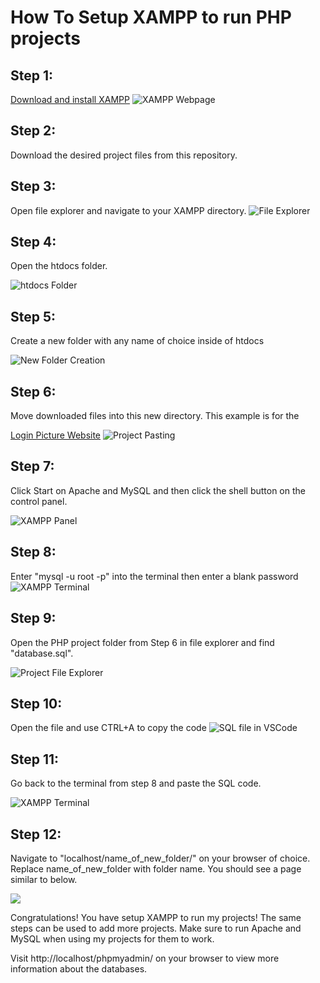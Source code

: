 # How To Setup XAMPP to run PHP projects

<h2>Step 1:</h2>

[Download and install XAMPP](https://www.apachefriends.org/download.html)
![XAMPP Webpage](Webpage.PNG)


<h2>Step 2:</h2>

Download the desired project files from this repository.

<h2>Step 3:</h2>

Open file explorer and navigate to your XAMPP directory. 
![File Explorer](FileExplorer1.PNG)

<h2>Step 4:</h2>
Open the htdocs folder.

![htdocs Folder](FileExplorer2.PNG)


<h2>Step 5:</h2>
Create a new folder with any name of choice inside of htdocs

![New Folder Creation](FileExplorer3.PNG)

<h2>Step 6:</h2>
Move downloaded files into this new directory. This example is for the 

[Login Picture Website](LoginPictureWebsite)
![Project Pasting](FileExplorer4.PNG)

<h2>Step 7:</h2>
Click Start on Apache and MySQL and then click the shell button on the control panel.

![XAMPP Panel](XAMPP.PNG)

<h2>Step 8:</h2>

Enter "mysql -u root -p" into the terminal then enter a blank password
![XAMPP Terminal](terminal.PNG)

<h2>Step 9:</h2>
Open the PHP project folder from Step 6 in file explorer and find "database.sql". 


![Project File Explorer](ProjectExplorer.PNG)

<h2>Step 10:</h2>

Open the file and use CTRL+A to copy the code
![SQL file in VSCode](vscode.PNG)

<h2>Step 11:</h2>
Go back to the terminal from step 8 and paste the SQL code.

![XAMPP Terminal](terminal2.PNG)


<h2>Step 12:</h2>
Navigate to "localhost/name_of_new_folder/" on your browser of choice. Replace name_of_new_folder with folder name. You should see a page similar to below.

![](localhost.PNG)


Congratulations! You have setup XAMPP to run my projects! The same steps can be used to add more projects. Make sure to run Apache and MySQL when using my projects for them to work. 

Visit http://localhost/phpmyadmin/ on your browser to view more information about the databases.